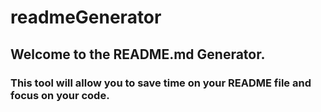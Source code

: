 # readmeGenerator

## Welcome to the README.md Generator.

### This tool will allow you to save time on your README file and focus on your code.

